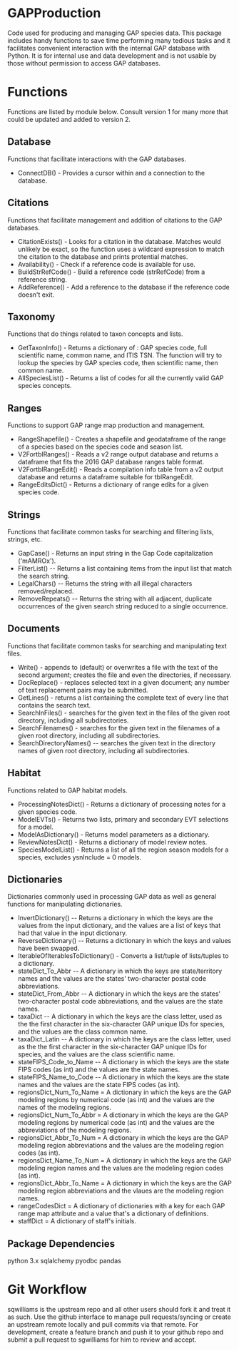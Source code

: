 # GAPProduction
Code used for producing and managing GAP species data.  This package includes handy functions to save time performing many tedious tasks and it facilitates convenient interaction with the internal GAP database with Python.  It is for internal use and data development and is not usable by those without permission to access GAP databases.

# Functions
Functions are listed by module below.  Consult version 1 for many more that could be updated and added to version 2.

## Database
Functions that facilitate interactions with the GAP databases.

* ConnectDB() - Provides a cursor within and a connection to the database.

## Citations
Functions that facilitate management and addition of citations to the GAP databases.

* CitationExists() - Looks for a citation in the database.  Matches would unlikely be exact, so the function uses a wildcard expression to match the citation to the database and prints protential matches.
* Availability() - Check if a reference code is available for use. 
* BuildStrRefCode() - Build a reference code (strRefCode) from a reference string.
* AddReference() - Add a reference to the database if the reference code doesn't exit.

## Taxonomy
Functions that do things related to taxon concepts and lists.

* GetTaxonInfo() - Returns a dictionary of : GAP species code, full scientific name, common name, and ITIS TSN.  The function will try to lookup the species by GAP species code, then scientific name, then common name.
* AllSpeciesList() - Returns a list of codes for all the currently valid GAP species concepts.

## Ranges
Functions to support GAP range map production and management.

* RangeShapefile() - Creates a shapefile and geodataframe of the range of a species based on the species code and season list.
* V2FortblRanges() - Reads a v2 range output database and returns a dataframe that fits the 2016 GAP database ranges table format.
* V2FortblRangeEdit() - Reads a compilation info table from a v2 output database and returns a dataframe suitable for tblRangeEdit.
* RangeEditsDict() - Returns a dictionary of range edits for a given species code.

## Strings
Functions that facilitate common tasks for searching and filtering lists, strings, etc.

* GapCase() - Returns an input string in the Gap Code capitalization ('mAMROx').
* FilterList() -- Returns a list containing items from the input list that match the search string.
* LegalChars() -- Returns the string with all illegal characters removed/replaced.
* RemoveRepeats() -- Returns the string with all adjacent, duplicate occurrences of the given search string reduced to a single occurrence.

## Documents
Functions that facilitate common tasks for searching and manipulating text files.

* Write() - appends to (default) or overwrites a file with the text of the second argument; creates the file and even the directories, if necessary.
* DocReplace() - replaces selected text in a given document; any number of text replacement pairs may be submitted.
* GetLines() - returns a list containing the complete text of every line that contains the search text.
* SearchInFiles() - searches for the given text in the files of the given root directory, including all subdirectories.
* SearchFilenames() - searches for the given text in the filenames of a given root directory, including all subdirectories.
* SearchDirectoryNames() -- searches the given text in the directory names of given root directory, including all subdirectories.

## Habitat
Functions related to GAP habitat models.

* ProcessingNotesDict() - Returns a dictionary of processing notes for a given species code.
* ModelEVTs() -  Returns two lists, primary and secondary EVT selections for a model.
* ModelAsDictionary() - Returns model parameters as a dictionary.
* ReviewNotesDict() - Returns a dictionary of model review notes.
* SpeciesModelList() - Returns a list of all the region season models for a species, excludes ysnInclude = 0 models.

## Dictionaries
Dictionaries commonly used in processing GAP data as well as general functions for manipulating dictionaries.

* InvertDictionary() -- Returns a dictionary in which the keys are the values from the input dictionary, and the values are a list of keys that had that value in the input dictionary.
* ReverseDictionary() -- Returns a dictionary in which the keys and values have been swapped.
* IterableOfIterablesToDictionary() - Converts a list/tuple of lists/tuples to a dictionary.
* stateDict_To_Abbr -- A dictionary in which the keys are state/territory names and the values are the states' two-character postal code abbreviations.
* stateDict_From_Abbr -- A dictionary in which the keys are the states' two-character postal code abbreviations, and the values are the state names.
* taxaDict -- A dictionary in which the keys are the class letter, used as the the first character in the six-character GAP unique IDs for species, and the values are the class common name.
* taxaDict_Latin -- A dictionary in which the keys are the class letter, used as the the first character in the six-character GAP unique IDs for species, and the values are the class scientific name.
* stateFIPS_Code_to_Name -- A dictionary in which the keys are the state FIPS codes (as int) and the values are the state names.
* stateFIPS_Name_to_Code -- A dictionary in which the keys are the state names and the values are the state FIPS codes (as int).
* regionsDict_Num_To_Name = A dictionary in which the keys are the GAP modeling regions by numerical code (as int) and the values are the names of the modeling regions.
* regionsDict_Num_To_Abbr = A dictionary in which the keys are the GAP modeling regions by numerical code (as int) and the values are the abbreviations of the modeling regions.
* regionsDict_Abbr_To_Num = A dictionary in which the keys are the GAP modeling region abbreviations and the values are the modeling region codes (as int).
* regionsDict_Name_To_Num = A dictionary in which the keys are the GAP modeling region names and the values are the modeling region codes (as int).
* regionsDict_Abbr_To_Name = A dictionary in which the keys are the GAP modeling region abbreviations and the vlaues are the modeling region names.
* rangeCodesDict = A dictionary of dictionaries with a key for each GAP range map attribute and a value that's a dictionary of definitions.
* staffDict = A dictionary of staff's initials.

## Package Dependencies
python 3.x
sqlalchemy
pyodbc
pandas

# Git Workflow
sqwilliams is the upstream repo and all other users should fork it and treat it as such.  Use the github interface to manage pull requests/syncing or create an upstream remote locally and pull commits via that remote.  For development, create a feature branch and push it to your github repo and submit a pull request to sgwilliams for him to review and accept.